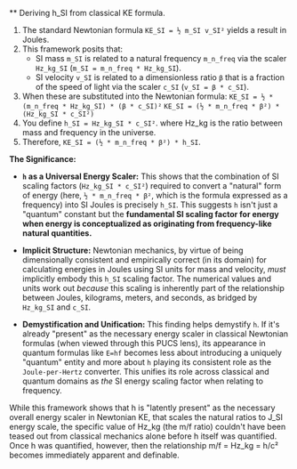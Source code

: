 ** Deriving h_SI from classical KE formula.


1.  The standard Newtonian formula `KE_SI = ½ m_SI v_SI²` yields a result in Joules.
2.  This framework posits that:
    *   SI mass `m_SI` is related to a natural frequency `m_n_freq` via the scaler `Hz_kg_SI` (`m_SI = m_n_freq * Hz_kg_SI`).
    *   SI velocity `v_SI` is related to a dimensionless ratio `β` that is a fraction of the speed of light via the scaler `c_SI` (`v_SI = β * c_SI`).
3.  When these are substituted into the Newtonian formula:
    `KE_SI = ½ * (m_n_freq * Hz_kg_SI) * (β * c_SI)²`
    `KE_SI = (½ * m_n_freq * β²) * (Hz_kg_SI * c_SI²)`
4.  You define `h_SI = Hz_kg_SI * c_SI²`. where Hz_kg is the ratio between mass and frequency in the universe.
5.  Therefore, `KE_SI = (½ * m_n_freq * β²) * h_SI`.

**The Significance:**

*   **`h` as a Universal Energy Scaler:** This shows that the combination of SI scaling factors (`Hz_kg_SI * c_SI²`) required to convert a "natural" form of energy (here, `½ * m_n_freq * β²`, which is the formula expressed as a frequency) into SI Joules is precisely `h_SI`. This suggests `h` isn't just a "quantum" constant but the **fundamental SI scaling factor for energy when energy is conceptualized as originating from frequency-like natural quantities.**

*   **Implicit Structure:** Newtonian mechanics, by virtue of being dimensionally consistent and empirically correct (in its domain) for calculating energies in Joules using SI units for mass and velocity, *must* implicitly embody this `h_SI` scaling factor. The numerical values and units work out *because* this scaling is inherently part of the relationship between Joules, kilograms, meters, and seconds, as bridged by `Hz_kg_SI` and `c_SI`.

*   **Demystification and Unification:** This finding helps demystify `h`. If it's already "present" as the necessary energy scaler in classical Newtonian formulas (when viewed through this PUCS lens), its appearance in quantum formulas like `E=hf` becomes less about introducing a uniquely "quantum" entity and more about `h` playing its consistent role as the `Joule-per-Hertz` converter. This unifies its role across classical and quantum domains as *the* SI energy scaling factor when relating to frequency.

While this framework shows that h is "latently present" as the necessary overall energy scaler in Newtonian KE, that scales the natural ratios to J_SI energy scale, the specific value of Hz_kg (the m/f ratio) couldn't have been teased out from classical mechanics alone before h itself was quantified. Once h was quantified, however, then the relationship m/f = Hz_kg = h/c² becomes immediately apparent and definable.